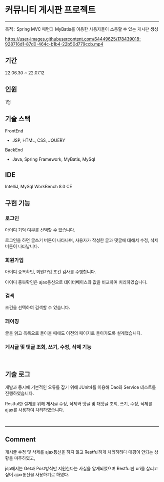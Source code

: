 # 커뮤니티 게시판 프로젝트 
---
목적 : Spring MVC 패턴과 MyBatis를 이용한 사용자들이 소통할 수 있는 게시판 생성


https://user-images.githubusercontent.com/64449625/178439018-928716d1-87d0-464c-b1b4-22b50d779ccb.mp4



## 기간
22.06.30 ~ 22.07.12

## 인원
1명

## 기술 스택
FrontEnd
- JSP, HTML, CSS, JQUERY

BackEnd
- Java, Spring Framework, MyBatis, MySql

## IDE
IntelliJ, MySql WorkBench 8.0 CE

## 구현 기능
### 로그인

  아이디 기억 여부를 선택할 수 있습니다.
  
  로그인을 하면 글쓰기 버튼이 나타나며, 사용자가 작성한 글과 댓글에 대해서 수정, 삭제 버튼이 나타납니다.

### 회원가입

  아이디 중복확인, 회원가입 조건 검사를 수행합니다.
  
  아이디 중복확인은 ajax통신으로 데이터베이스와 값을 비교하여 처리하였습니다.

### 검색

  조건을 선택하여 검색할 수 있습니다.

### 페이징

  글을 읽고 목록으로 돌아올 때에도 이전의 페이지로 돌아가도록 설계했습니다.

### 게시글 및 댓글 조회, 쓰기, 수정, 삭제 기능
 
<br>

## 기술 로그
개발과 동시에 기본적인 오류를 잡기 위해 JUnit4를 이용해 Dao와 Service 테스트를 진행하였습니다.

Restful한 설계를 위해 게시글 수정, 삭제와 댓글 및 대댓글 조회, 쓰기, 수정, 삭제를 ajax를 사용하여 처리하였습니다.

<br>

---

## Comment
  
  게시글 수정 및 삭제를 ajax통신을 하지 않고 Restful하게 처리하려다 매핑이 안되는 상황을 마주하였고, 
  
  jsp에서는 Get과 Post방식만 지원한다는 사실을 알게되었으며 Restful한 uri를 살리고 싶어 ajax통신을 사용하기로 하였다.
  
  
  
